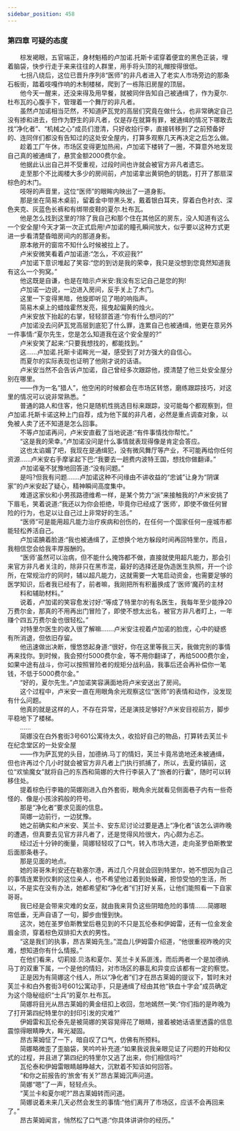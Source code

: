 ```yaml
---
sidebar_position: 458
---
```

### 第四章  可疑的态度  


　　棕发褐眼，五官端正，身材魁梧的卢加诺.托斯卡诺穿着便宜的黑色正装，埋着脑袋，快步行走于来来往往的人群里，用手将头顶的礼帽按得很低。  
　　七拐八绕后，这位已晋升序列8“医师”的非凡者进入了老实人市场旁边的那条石板街，踏着吱嘎作响的木制楼梯，爬到了一栋陈旧房屋的顶层。  
　　他今天一醒来，还没来得及用早餐，就被同伴告知自己被通缉了，作为夏尔.杜布瓦的心腹手下，管理着一个舞厅的非凡者。  
　　虽然卢加诺相当茫然，不知道萨瓦党的高层们究竟在做什么，也非常确定自己没有掺和进去，但作为野生的非凡者，仅是存在就算有罪，被通缉的情况下哪敢去找“净化者”、“机械之心”成员们澄清，只好收拾行李，直接转移到了之前预备好的、连同伴们都没有告知过的这处安全屋内，打算多观察几天再决定之后怎么做。  
　　趁着工厂午休，市场区变得更加热闹，卢加诺下楼转了一圈，不算意外地发现自己真的被通缉了，悬赏金额2000费尔金。  
　　他据此认出自己并不受重视，过段时间也许就会被官方非凡者遗忘。  
　　走至那个不比阁楼大多少的房间前，卢加诺拿出黄铜色的钥匙，打开了那扇深棕色的木门。  
　　吱呀的声音里，这位“医师”的眼眸内映出了一道身影。  
　　那是坐在简易木桌前，留着金中带黑头发，戴着银白耳夹，穿着白色衬衣、深色夹克、灰蓝色长裤和有绑带皮鞋的夏尔.杜布瓦。  
　　他是怎么找到这里的?除了我自己和那个住在其他区的房东，没人知道有这么一个安全屋!今天才第一次正式启用!卢加诺的瞳孔瞬间放大，似乎要以这种方式更进一步看清楚昏暗房间内的那道身影。  
　　原本敞开的窗帘不知什么时候被拉上了。  
　　卢米安微笑看着卢加诺道:“怎么，不欢迎我?”  
　　卢加诺下意识堆起了笑容:“您的到访是我的荣幸，我只是没想到您竟然知道我有这么一个狗窝。”  
　　他这既是自谦，也是在暗示卢米安:我没有忘记自己是您的狗!  
　　卢加诺一边说，一边进入房间，反手关上了木门。  
　　这里一下变得黑暗，他旋即听见了啪的响指声。  
　　简易木桌上的蜡烛霍然发亮，摇曳起偏黄的烛火。  
　　卢米安放下抬起的右掌，轻轻颔首道:“你有什么想问的?”  
　　卢加诺没去问萨瓦党高层到底犯了什么罪，连累自己也被通缉，他更在意另外一件事情:“夏尔先生，您是怎么知道我在这个安全屋的?”  
　　卢米安笑了起来:“只要我想找的，都能找到。”  
　　这……卢加诺.托斯卡诺眸光一凝，感受到了对方强大的自信心。  
　　而夏尔的实际表现也证明了他刚才说的话语。  
　　卢米安当然不会告诉卢加诺，自己曾经多次跟踪他，摸清楚了他三处安全屋分别在哪里。  
　　——作为一名“猎人”，他空闲的时候都会在市场区转悠，磨练跟踪技巧，对这里的情况可以说非常熟悉。“  
　　普通的路人和住客，他只是随机性挑选目标来跟踪，没可能每个都观察到，但卢加诺.托斯卡诺这种上门自荐，成为他下属的非凡者，必然是重点调查对象，以免被人卖了还不知道是怎么回事。  
　　不等卢加诺再问，卢米安直截了当地说道:“有件事情找你帮忙。”  
　　“这是我的荣幸。”卢加诺没问是什么事情就表现得像是肯定会答应。  
　　这也太谄媚了吧，我现在是通缉犯，没有微风舞厅等产业，不可能再给你任何资源......卢米安右手摩挲起下巴:“我要去一趟费内波特王国，想找你做翻译。”  
　　卢加诺毫不犹豫地回答道:“没有问题。”  
　　是吗?但我有问题.…...卢加诺这种不问缘由不讲收益的“忠诚”让身为“阴谋家”的卢米安起了疑心，精神瞬间高度集中。  
　　难道这家伙和小男孩路德维希一样，是某个势力“派”来接触我的?卢米安挑了下眉毛，笑着说道:“我还以为你会拒绝，毕竟你已经成了‘医师’，即使不做任何冒险的行为，也足以让自己过上非常好的生活。”  
　　“医师”可是能用超凡能力治疗疾病和创伤的，在任何一个国家任何一座城市都能轻松养活自己。  
　　卢加诺腆着脸道:“我也被通缉了，正想换个地方躲段时间再回特里尔，而且，我相信您会给我丰厚报酬的。  
　　“医师’虽然可以治病，但不能什么掩饰都不做，直接就使用超凡能力，那会引来官方非凡者关注的，除非只在黑市混，最好的选择还是伪造医生执照，开一个诊所，在常规治疗的同时，辅以超凡能力，这就需要一大笔启动资金，也需要足够的医学知识，后者我已经有了，前者嘛，我刚把所有积蓄换成了‘医师’魔药的主材  
　　料和辅助材料。”  
　　说着，卢加诺的笑容愈发讨好:“等成了特里尔的有名医生，我每年至少能挣20万费尔金，那真的不用再出门冒险了，即使不想太出名，被官方非凡者盯上，一年赚个四五万费尔金也很轻松。”  
　　对特里尔医生的收入很了解嘛...….卢米安注视着卢加诺的脸庞，心中的疑惑有所消退，但依旧存留。  
　　他迅速做出决断，慢悠悠起身道:“很好，你在这里等我三天，我做完别的事情再来找你。到时候，我会预付5000费尔金，等不用你翻译了，再给5000费尔金，如果中途有战斗，你可以按照冒险者的规矩分战利品，我事后还会再补偿你一笔钱，不低于5000费尔金。”  
　　“好的，夏尔先生。”卢加诺笑容满面地将卢米安送出了房间。  
　　这个过程中，卢米安一直在用眼角余光观察这位“医师”的表情和动作，没发现有什么问题。  
　　他真的就是这样的人，不存在异常，还是演技足够好?卢米安目视前方，脚步平稳地下了楼梯。  
　　......  
　　简娜没在白外套街3号601公寓待太久，收拾好自己的物品，打算转去芙兰卡在纪念堂区的一处安全屋  
　　——作为萨瓦党的头目，加德纳.马丁的情妇，芙兰卡竟吊诡地还未被通缉，但也许再过个几小时就会被官方非凡者上门执行抓捕了，所以，去夏约镇前，这位“欢愉魔女”就将自己的东西和简娜的大件行李装入了“旅者的行囊”，随时可以转移住处。  
　　提着棕色行李箱的简娜刚进入白外套街，眼角余光就看见侧面巷子内有一些奇怪的、像是小孩涂鸦般的符号。  
　　那是“净化者”要求见面的信息。  
　　简娜一边前行，一边犹豫。  
　　她之前确实和卢米安、芙兰卡、安东尼讨论过要是遇上“净化者”该怎么讲昨晚的遭遇，但真要去见官方非凡者了，还是觉得风险很大，内心颇为忐忑。  
　　经过近十分钟的衡量，简娜轻轻叹了口气，转入市场大道，走向圣罗伯斯教堂后面那条巷子。  
　　那是见面的地点。  
　　她的哥哥朱利安还在勒塞尔港，再过几个月就会回到特里尔，她不想因为自己的事情连累到仅剩的这位亲人，也不希望他过着到处躲藏，担惊受怕的生活，所以，不是实在没有办法，她都希望和“净化者”们打好关系，让他们能照看一下自家哥哥。  
　　我已经是会带来灾难的女巫，就由我来背负这些阴暗危险的事情…….简娜眼帘低垂，无声自语了一句，脚步由慢到快。  
　　这次，她在圣罗伯斯教堂后巷见到的不只是瓦伦泰和伊姆雷，还有一位金发金眉金须，穿着棕色双排扣大衣的男性。  
　　“这是我们的执事，昂古莱姆先生。”混血儿伊姆雷介绍道，“他很重视昨晚的灾难，想知道你有什么情报。”  
　　在他们看来，切莉娅.贝洛和夏尔、芙兰卡关系匪浅，而后两者一个是加德纳.马丁的双重下属，一个是他的情妇，对市场区的暴乱和异变应该都有一定的察觉。  
　　正是因为有简娜这个线人，所以“净化者”们才在昂古莱姆的提议下，暂时未对芙兰卡和白外套街3号601公寓动手，只是通缉了经由其他“铁血十字会”成员确定为这个隐秘组织“士兵”的夏尔.杜布瓦。  
　　简娜将目光从昂古莱姆的黄金纽扣上收回，忽地嫣然一笑:“你们指的是昨晚为了打开第四纪特里尔的封印引发的灾难?”  
　　伊姆雷和瓦伦泰先是被简娜的笑容晃得花了眼睛，接着被她话语里透露的信息震惊得眼睛睁大，眸光凝固。  
　　昂古莱姆怔了一下，暗自叹了口气，仿佛有所预料。  
　　简娜略微歪了歪脑袋，笑吟吟补充道:“如果我说我亲眼见证了问题的开始和仪式的过程，并且进了第四纪的特里尔又逃了出来，你们相信吗?”  
　　瓦伦泰和伊姆雷眼睛越睁越大，沉默着不知该如何回答。  
　　“和你之前报告的‘旅舍’有关?”昂古莱姆沉声问道。  
　　简娜“嗯”了一声，轻轻点头。  
　　“芙兰卡和夏尔呢?”昂古莱姆转而问道。  
　　简娜说着未来几天必然会发生的事情:“他们离开了市场区，应该不会再回来了。”  
　　昂古莱姆闻言，悄然松了口气道:“你具体讲讲你的经历。”  
